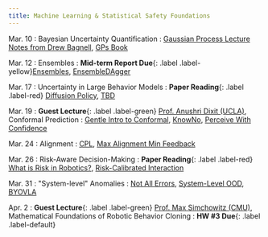```yaml
---
title: Machine Learning & Statistical Safety Foundations
---
```


Mar. 10
: Bayesian Uncertainty Quantification
  : [Gaussian Process Lecture Notes from Drew Bagnell](https://www.cs.cmu.edu/~16831-f12/notes/F12/16831_lecture20_venkatrn.pdf), [GPs Book](https://gaussianprocess.org/gpml/chapters/RW.pdf) 
  <!-- **HW #3 Out**{: .label .label-default} -->

Mar. 12
: Ensembles 
  : **Mid-term Report Due**{: .label .label-yellow}[Ensembles](https://arxiv.org/abs/1612.01474), [EnsembleDAgger](https://arxiv.org/abs/1807.08364)   


Mar. 17
: Uncertainty in Large Behavior Models
  : **Paper Reading**{: .label .label-red} [Diffusion Policy](https://arxiv.org/pdf/2303.04137), [TBD](https://) 

Mar. 19
: **Guest Lecture**{: .label .label-green} [Prof. Anushri Dixit (UCLA)](https://www.anushridixit.com/), Conformal Prediction
  : [Gentle Intro to Conformal](https://arxiv.org/abs/2107.07511), [KnowNo](https://arxiv.org/abs/2307.01928), [Perceive With Confidence](https://arxiv.org/abs/2403.08185)

Mar. 24
: Alignment
  : [CPL](https://arxiv.org/pdf/2310.13639), [Max Alignment Min Feedback](https://arxiv.org/abs/2412.04835)

Mar. 26 
: Risk-Aware Decision-Making 
  : **Paper Reading**{: .label .label-red} [What is Risk in Robotics?](https://arxiv.org/abs/1710.11040), [Risk-Calibrated Interaction](https://arxiv.org/abs/2403.15959)


Mar. 31
: "System-level" Anomalies
  : [Not All Errors](https://arxiv.org/abs/2403.04745), [System-Level OOD](https://arxiv.org/abs/2212.14020), [BYOVLA](https://arxiv.org/abs/2410.01971)

Apr. 2
: **Guest Lecture**{: .label .label-green} [Prof. Max Simchowitz (CMU)](https://msimchowitz.github.io/), Mathematical Foundations of Robotic Behavior Cloning
  : **HW #3 Due**{: .label .label-default}

